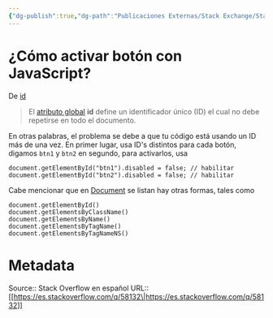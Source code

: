 ```yaml
---
{"dg-publish":true,"dg-path":"Publicaciones Externas/Stack Exchange/Stack Overflow en español/es.stackoverflow.com-58132.md","permalink":"/publicaciones-externas/stack-exchange/stack-overflow-en-espanol/es-stackoverflow-com-58132/","title":"¿Cómo activar botón con JavaScript?","hide":true,"noteIcon":"\"0\"","created":"2024-04-03T12:49:10.417-06:00","updated":"2024-04-05T16:43:49.678-06:00"}
---
```


# ¿Cómo activar botón con JavaScript?

De [id][1]

> El [atributo global][2] **id** define un identificador único (ID) el cual no debe repetirse en todo el documento. 

En otras palabras, el problema se debe a que tu código está usando un ID más de una vez. En primer lugar, usa ID's distintos para cada botón, digamos `btn1` y `btn2` en segundo, para activarlos, usa 

    document.getElementById("btn1").disabled = false; // habilitar
    document.getElementById("btn2").disabled = false; // habilitar

Cabe mencionar que en [Document][3] se listan hay otras formas, tales como

    document.getElementById()
    document.getElementsByClassName()
    document.getElementsByName()
    document.getElementsByTagName()
    document.getElementsByTagNameNS()


  [1]: https://developer.mozilla.org/es/docs/Web/HTML/Atributos_Globales/id
  [2]: https://developer.mozilla.org/en-US/docs/Web/HTML/Global_attributes
  [3]: https://developer.mozilla.org/es/docs/Web/API/Document

# Metadata
Source:: Stack Overflow en español
URL:: [[https://es.stackoverflow.com/q/58132\|https://es.stackoverflow.com/q/58132]]

